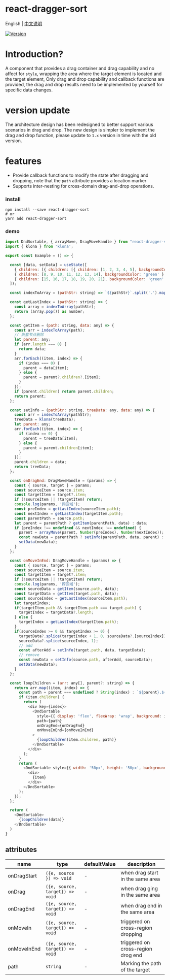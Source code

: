 # react-dragger-sort

English | [中文说明](./README_CN.md)

[![Version](https://img.shields.io/badge/version-1.2.0-green)](https://www.npmjs.com/package/react-dragger-sort)

# Introduction?

A component that provides a drag container and drag capability and no affect for `style`, wrapping the area where the target element is located and the target element, Only drag and drop capability and callback functions are provided, the drag and drop results need to be implemented by yourself for specific data changes.

# version update

The architecture design has been redesigned to better support various scenarios in drag and drop. The new design is simpler to implement the drag and drop function, please update to `1.x` version in time with the old version.

# features
- Provide callback functions to modify the state after dragging and dropping, note that the `path` attribute provides a location marker
- Supports inter-nesting for cross-domain drag-and-drop operations.

### install
```
npm install --save react-dragger-sort
# or
yarn add react-dragger-sort
```

### demo
```javascript
import DndSortable, { arrayMove, DragMoveHandle } from "react-dragger-sort";
import { klona } from 'klona';

export const Example = () => {

  const [data, setData] = useState([
    { children: [{ children: [{ children: [1, 2, 3, 4, 5], backgroundColor: 'pink' }], backgroundColor: 'yellow' },], backgroundColor: 'blue' },
    { children: [8, 9, 10, 11, 12, 13, 14], backgroundColor: 'green' },
    { children: [15, 16, 17, 18, 19, 20, 21], backgroundColor: 'green' },
  ]);

  const indexToArray = (pathStr: string) => `${pathStr}`.split('.').map(n => +n);

  const getLastIndex = (pathStr: string) => {
    const array = indexToArray(pathStr);
    return (array.pop()) as number;
  };

  const getItem = (path: string, data: any) => {
    const arr = indexToArray(path);
    // 嵌套节点删除
    let parent: any;
    if (arr.length === 0) {
      return data;
    }
    arr.forEach((item, index) => {
      if (index === 0) {
        parent = data[item];
      } else {
        parent = parent?.children?.[item];
      }
    });
    if (parent.children) return parent.children;
    return parent;
  };

  const setInfo = (pathStr: string, treeData: any, data: any) => {
    const arr = indexToArray(pathStr);
    treeData = klona(treeData);
    let parent: any;
    arr.forEach((item, index) => {
      if (index == 0) {
        parent = treeData[item];
      } else {
        parent = parent.children[item];
      }
    });
    parent.children = data;
    return treeData;
  };

  const onDragEnd: DragMoveHandle = (params) => {
    const { source, target } = params;
    const sourceItem = source.item;
    const targetItem = target?.item;
    if (!sourceItem || !targetItem) return;
    console.log(params, '同区域');
    const preIndex = getLastIndex(sourceItem.path);
    const nextIndex = getLastIndex(targetItem.path);
    const parentPath = source.path;
    let parent = parentPath ? getItem(parentPath, data) : data;
    if (preIndex !== undefined && nextIndex !== undefined) {
      parent = arrayMove(parent, Number(preIndex), Number(nextIndex));
      const newData = parentPath ? setInfo(parentPath, data, parent) : parent;
      setData(newData);
    }
  };

  const onMoveInEnd: DragMoveHandle = (params) => {
    const { source, target } = params;
    const sourceItem = source.item;
    const targetItem = target?.item;
    if (!sourceItem || !targetItem) return;
    console.log(params, '跨区域');
    const sourceData = getItem(source.path, data);
    const targetData = getItem(target.path, data);
    const sourceIndex = getLastIndex(sourceItem.path);
    let targetIndex;
    if(targetItem.path && targetItem.path === target.path) {
      targetIndex = targetData?.length;
    } else {
      targetIndex = getLastIndex(targetItem.path);
    }
    if(sourceIndex >= 0 && targetIndex >= 0) {
      targetData?.splice(targetIndex + 1, 0, sourceData?.[sourceIndex]);
      sourceData?.splice(sourceIndex, 1);
      // add
      const afterAdd = setInfo(target.path, data, targetData);
      // remove
      const newData = setInfo(source.path, afterAdd, sourceData);
      setData(newData);
    }
  };

  const loopChildren = (arr: any[], parent?: string) => {
    return arr.map((item, index) => {
      const path = parent === undefined ? String(index) : `${parent}.${index}`;
      if (item.children) {
        return (
          <div key={index}>
            <DndSortable
              style={{ display: 'flex', flexWrap: 'wrap', background: item.backgroundColor, width: '200px', marginTop: '10px' }}
              path={path}
              onDragEnd={onDragEnd}
              onMoveInEnd={onMoveInEnd}
            >
              {loopChildren(item.children, path)}
            </DndSortable>
          </div>
        );
      }
      return (
        <DndSortable style={{ width: '50px', height: '50px', backgroundColor: 'red', border: '1px solid green' }} key={item} path={path}>
          <div>
            {item}
          </div>
        </DndSortable>
      );
    });
  };

  return (
    <DndSortable>
      {loopChildren(data)}
    </DndSortable>
  )
}
```

## attributes

| name                          | type                  | defaultValue                                                   | description                                                                                                      |
| ----------------------------- | --------------------- | -------------------------------------------------------------- | --------------------------------------------------------------------------------------------------------- |
| onDragStart                      | `({e, source }) => void`            | -                                                  | when drag start in the same area                                                                                  |
| onDrag                      | `({e, source, target}) => void`            | -                                                  | when drag ging in the same area                                                                                 |
| onDragEnd                      | `({e, source, target}) => void`            | -                                                  | when drag end in the same area                                                                                 |
| onMoveIn                      | `({e, source, target}) => void`            | -                                                  | triggered on cross-region dropping                                                                                  |
| onMoveInEnd                      | `({e, source, target}) => void`            | -                                                  | triggered on cross-region drog end                                                                                  |
| path                      | `string`            | -                                                  |  Marking the path of the target                                                                                 |